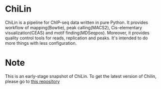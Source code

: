 # ChiLin

ChiLin is a pipeline for ChIP-seq data written in pure Python. It provides workflow of mapping(Bowtie),
peak calling(MACS2), Cis-elementary visualization(CEAS) and motif finding(MDSeqpos). Moreover, it provides quality
control tools for reads, replication and peaks. It's intended to do more things
with less configuration.


# Note

This is an early-stage snapshot of ChiLin. To get the latest version of Chilin, please go to [this repository](https://github.com/cfce/chilin)

